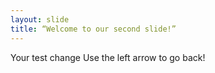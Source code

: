 ```yaml
---
layout: slide
title: “Welcome to our second slide!”
---
```

Your test change
Use the left arrow to go back!
